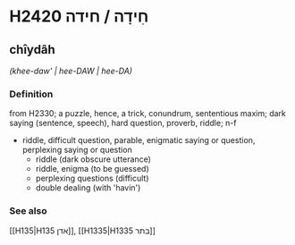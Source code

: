# H2420 חִידָה / חידה

## chîydâh

_(khee-daw' | hee-DAW | hee-DA)_

### Definition

from H2330; a puzzle, hence, a trick, conundrum, sententious maxim; dark saying (sentence, speech), hard question, proverb, riddle; n-f

- riddle, difficult question, parable, enigmatic saying or question, perplexing saying or question
  - riddle (dark obscure utterance)
  - riddle, enigma (to be guessed)
  - perplexing questions (difficult)
  - double dealing (with 'havin')

### See also

[[H135|H135 אדן]], [[H1335|H1335 בתר]]

